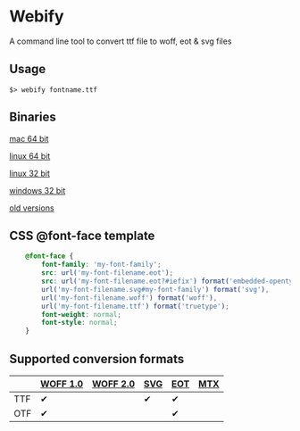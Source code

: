 # Webify

A command line tool to convert ttf file to woff, eot & svg files

## Usage

    $> webify fontname.ttf

## Binaries

[mac 64 bit](https://sourceforge.net/projects/webify/files/mac/webify/download)

[linux 64 bit](https://sourceforge.net/projects/webify/files/linux/webify/download)

[linux 32 bit](https://sourceforge.net/projects/webify/files/linux32/webify/download)

[windows 32 bit](https://sourceforge.net/projects/webify/files/windows/webify.exe/download)

[old versions](https://sourceforge.net/projects/webify/files/)


## CSS @font-face template

````css
    @font-face {
        font-family: 'my-font-family';
        src: url('my-font-filename.eot');
        src: url('my-font-filename.eot?#iefix') format('embedded-opentype'),
        url('my-font-filename.svg#my-font-family') format('svg'),
        url('my-font-filename.woff') format('woff'),
        url('my-font-filename.ttf') format('truetype');
        font-weight: normal;
        font-style: normal;
    }
````

## Supported conversion formats

|         | [WOFF 1.0][w1] | [WOFF 2.0][w2] | [SVG][svg]  | [EOT][eot]  | [MTX][mtx]   |
|-------|----------------------|---------------------|----------------|----------------|-----------------|
| TTF |            ✔            |                           |        ✔         |          ✔       |                     |
| OTF |           ✔             |                           |                   |           ✔       |                    |


[w1]: http://www.w3.org/TR/WOFF/
[w2]: http://www.w3.org/TR/2014/WD-WOFF20ER-20140128/
[svg]: http://www.w3.org/TR/SVG/fonts.html
[eot]: http://www.w3.org/Submission/EOT/
[mtx]: http://www.w3.org/Submission/MTX/
